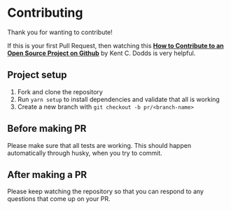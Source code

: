 # Contributing

Thank you for wanting to contribute!

If this is your first Pull Request, then watching this
[**How to Contribute to an Open Source Project on Github**](https://app.egghead.io/playlists/how-to-contribute-to-an-open-source-project-on-github)
by Kent C. Dodds is very helpful.

## Project setup

1. Fork and clone the repository
2. Run `yarn setup` to install dependencies and validate that all is working
3. Create a new branch with `git checkout -b pr/<branch-name>`

## Before making PR

Please make sure that all tests are working. This should happen automatically through husky, when
you try to commit.

## After making a PR

Please keep watching the repository so that you can respond to any questions that come up on your
PR.
